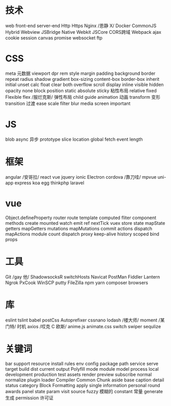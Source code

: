   

  
# 技术
 web
 front-end
 server-end
 Http
 Https
 Nginx				/恩静 X/
 Docker
 CommonJS
 Hybrid
 Webview 
 JSBridge
 Native 
 Webkit
 JSCore 
 CORS跨域
 Webpack
 ajax
 cookie
 session
 canvas
 promise
 websocket
 ftp
 
 
# CSS
 meta		元数据
 viewport
 dpr
 rem
 style
 margin
 padding
 background
 border
 repeat
 radius
 shadow
 gradient
 box-sizing
 content-box
 border-box
 inherit
 initial
 unset
 calc
 float
 clear
 both
 overflow
 scroll
 display
 inline
 visible
 hidden
 opacity
 none
 block
 position
 static
 absolute
 sticky				粘性布局
 relative
 fixed
 Flexible
 flex				/服烂克斯/ 弹性布局
 child
 guide
 animation			动画
 transform			变形
 transition			过渡
 ease
 scale
 filter
 blur
 media 
 screen
 important
 
 
# JS
 blob
 async		异步
 prototype
 slice
 location
 global
 fetch
 event
 length
  
  
# 框架
 angular		/安哥拉/
 react
 vue
 jquery
 ionic
 Electron
 cordova		/靠刀哇/
 mpvue
 uni-app
 express
 koa
 egg
 thinkphp
 laravel
 
 
 
# vue
 Object.defineProperty
 router
 route
 template
 computed
 fliter
 component
 methods
 create
 mounted
 watch
 emit
 ref 
 nextTick
 vuex
 store
 state
 mapState
 getters
 mapGetters
 mutations
 mapMutations
 commit
 actions
 dispatch
 mapActions
 module
 count
 dispatch
 proxy
 keep-alive
 history
 scoped
 bind
 props

 
 
# 工具
 Git					/gay 他/
 ShadowsocksR
 switchHosts
 Navicat
 PostMan
 Fiddler
 Lantern
 Ngrok
 PxCook
 WinSCP
 putty
 FileZilla
 npm
 yarn
 composer
 browsers
 


# 库
 eslint
 tslint
 babel
 postCss
 Autoprefixer
 cssnano
 lodash				/楼大师/
 moment				/某门特/   时机
 axios				/哎克 C 欧斯/
 anime.js
 animate.css
 switch
 swiper
 sequlize
 
 
 
# 关键词 
 bar
 support
 resource
 install
 rules
 env
 config
 package
 path
 service
 serve
 target
 build
 dist
 current
 output
 Polyfill
 mode
 module
 model
 process
 local
 development
 production
 test
 assets
 render
 preview
 subscribe
 normal 
 normalize
 plugin
 loader
 Compiler
 Common
 Chunk
 aside
 base
 caption
 detail
 status
 category
 Block
 Formatting
 apply
 single
 information
 personal
 round
 awards
 panel
 state
 param
 visit
 source
 fuzzy  模糊的
 constant	常量
 generate	生成
 permission  许可证